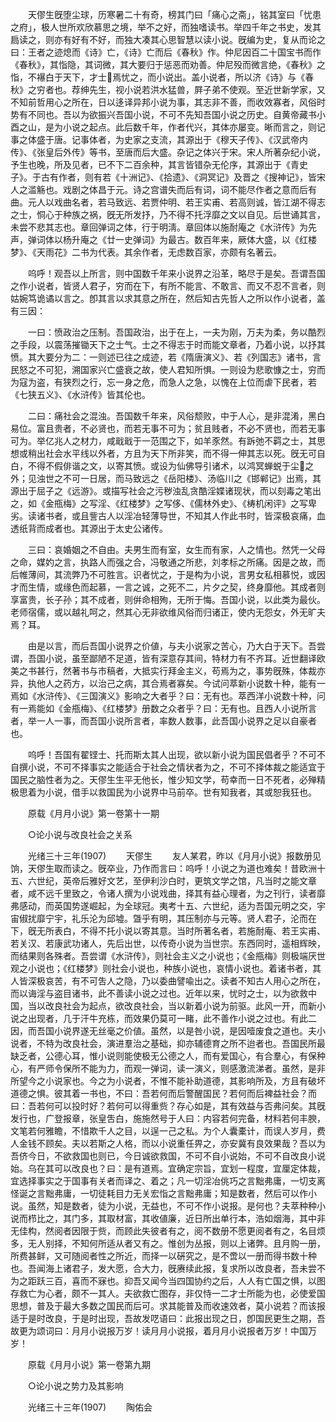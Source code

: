<!-- { "loadSidebar": true } -->
　　天僇生旣堕尘球，历寒暑二十有奇，榜其门曰「痛心之斋」，铭其室曰「忧患之府」，极人世所欢欣慕思之境，举不之好，而独嗜读书。举四千年之书史，发其扃读之，则亦有好有不好，而独大凑其心思智慧以读小说。旣编为史，复从而论之曰：王者之迹熄而《诗》亡，《诗》亡而后《春秋》作。仲尼因百二十国宝书而作《春秋》，其恉隐，其词微，其大要归于惩恶而劝善。仲尼殁而微言绝，《春秋》之恉，不襮白于天下，才士焉忧之，而小说出。盖小说者，所以济《诗》与《春秋》之穷者也。荐绅先生，视小说若洪水猛兽，屛子弟不使观。至近世新学家，又不知前哲用心之所在，日以迻译异邦小说为事，其志非不善，而收效寡者，风俗时势有不同也。吾以为欲振兴吾国小说，不可不先知吾国小说之历史。自黄帝藏书小酉之山，是为小说之起点。此后数千年，作者代兴，其体亦屡变。晰而言之，则记事之体盛于唐。记事体者，为史家之支流，其源出于《穆天子传》、《汉武帝内传》、《张皇后外传》等书，至唐而后大盛。杂记之体兴于宋。宋人所著杂纪小说，予生也晚，所及见者，已不下二百余种，其言皆错杂无伦序，其源出于《青史子》。于古有作者，则有若《十洲记》、《拾遗》、《洞冥记》及晋之《搜神记》，皆宋人之滥觞也。戏剧之体昌于元。诗之宫谱失而后有词，词不能尽作者之意而后有曲。元人以戏曲名者，若马致远、若贾仲明、若王实甫、若高则诚，皆江湖不得志之士，恫心于种族之祸，旣无所发抒，乃不得不托浮靡之文以自见。后世诵其言，未尝不悲其志也。章回弹词之体，行于明淸。章回体以施耐庵之《水浒传》为先声，弹词体以杨升庵之《廿一史弹词》为最古。数百年来，厥体大盛，以《红楼梦》、《天雨花》二书为代表。其余作者，无虑数百家，亦颇有名著云。 

　　呜呼！观吾以上所言，则中国数千年来小说界之沿革，略尽于是矣。吾谓吾国之作小说者，皆贤人君子，穷而在下，有所不能言、不敢言、而又不忍不言者，则姑婉笃诡谲以言之。卽其言以求其意之所在，然后知古先哲人之所以作小说者，盖有三因： 

　　一曰：愤政治之压制。吾国政治，出于在上，一夫为刚，万夫为柔，务以酷烈之手段，以震荡摧锄天下之士气。士之不得志于时而能文章者，乃着小说，以抒其愤。其大要分为二：一则述已往之成迹，若《隋唐演义》、若《列国志》诸书，言民怒之不可犯，溯国家兴亡盛衰之故，使人君知所惧。一则设为悲歌慷之士，穷而为寇为盗，有狭烈之行，忘一身之危，而急人之急，以愧在上位而虐下民者，若《七狭五义》、《水浒传》皆其伦也。 

　　二曰：痛社会之混浊。吾国数千年来，风俗颓败，中于人心，是非混淆，黑白易位。富且贵者，不必贤也，而若无事不可为；贫且贱者，不必不贤也，而若无事可为。举亿兆人之材力，咸戢戢于一范围之下，如羊豕然。有跅弛不羁之士，其思想或稍出社会水平线以外者，方且为天下所非笑，而不得一伸其志以死。旣无可自白，不得不假俳谐之文，以寄其愤。或设为仙佛导引诸术，以鸿冥蝉蜕于尘之外；见浊世之不可一日居，而马致远之《岳阳楼》、汤临川之《邯郸记》出焉，其源出于屈子之《远游》。或描写社会之污秽浊乱贪酷淫媟诸现状，而以刻毒之笔出之，如《金甁梅》之写淫、《红楼梦》之写侈、《儒林外史》、《梼机闲评》之写卑劣。读诸书者，或且訾古人以淫冶轻薄导世，不知其人作此书时，皆深极哀痛，血透纸背而成者也。其源出于太史公诸传。 

　　三曰：哀婚姻之不自由。夫男生而有室，女生而有家，人之情也。然凭一父母之命，媒妁之言，执路人而强之合，冯敬通之所悲，刘孝标之所痛。因是之故，而后帷薄间，其流弊乃不可胜言。识者忧之，于是构为小说，言男女私相慕悦，或因才而生情，或缘色而起慕，一言之诚，之死不二，片夕之契，终身靡他。其成者则享富贵，长子孙；其不成者，则倂命相殉，无所于悔。吾国小说，以此类为最伙。老师宿儒，或以越礼呵之，然其心无非欲维风俗而归诸正，使内无怨女，外无旷夫焉？耳。 

　　由是以言，而后吾国小说界之价値，与夫小说家之苦心，乃大白于天下。吾尝谓，吾国小说，虽至鄙陋不足道，皆有深意存其间，特材力有不齐耳。近世翻译欧美之书甚行，然著书与巿稿者，大抵实行拜金主义，苟焉为之，事势旣殊，体裁亦异，执他人之药方，以治己之病，其合焉者寡矣。今试问萃新小说数十种，能有一焉如《水浒传》、《三国演义》影响之大者乎？曰：无有也。萃西洋小说数十种，问有一焉能如《金甁梅》、《红楼梦》册数之众者乎？曰：无有也。且西人小说所言者，举一人一事，而吾国小说所言者，率数人数事，此吾国小说界之足以自豪者也。  

　　呜呼！吾国有翟铿士、托而斯太其人出现，欲以新小说为国民倡者乎？不可不自撰小说，不可不择事实之能适合于社会之情状者为之，不可不择体裁之能适宜于国民之脑性者为之。天僇生生平无他长，惟少知文学，苟幸而一日不死者，必殚精极思着为小说，借手以救国民为小说界中马前卒。世有知我者，其或恕我狂也。 

　　原载《月月小说》第一卷第十一期 

　　○论小说与改良社会之关系 

　　光绪三十三年(1907) 
　　天僇生 
　　友人某君，昨以《月月小说》报数册见饷，天僇生取而读之。旣卒业，乃作而言曰：呜呼！小说之为道也难矣！昔欧洲十五、六世纪，英帝后雅好文艺，至伊利沙白时，更筑文学之馆，凡当时之能文章者，咸不远千里致之，令诸人撰为小说戏曲，择其有益心理者，为之刊行，读者靡弗感动，而英国势遂崛起，为全球冠。夷考十五、六世纪，适为吾国元明之交，宇宙俶扰靡宁宇，礼乐沦为邱墟。曁乎有明，其压制亦与元等。贤人君子，沦而在下，旣无所表白，不得不托小说以寄其意。当时所著名者，若施耐庵、若王实甫、若关汉、若康武功诸人，先后出世，以传奇小说为当世宗。东西同时，遥相辉映，而结果则各殊者。吾尝谓《水浒传》，则社会主义之小说也；《金甁梅》则极端厌世观之小说也；《红楼梦》则社会小说也，种族小说也，哀情小说也。着诸书者，其人皆深极哀苦，有不可吿人之隐，乃以委曲譬喩出之。读者不知古人用心之所在，而以诲淫与盗目诸书，此不善读小说之过也。近年以来，忧时之士，以为欲救中国，当以改良社会为起点，欲改良社会，当以新着小说为前驱。此风一开，而新小说之出现者，几于汗牛充栋，而效果仍莫可一睹，此不善作小说之过也。有此二因，而吾国小说界遂无丝毫之价値。虽然，以是咎小说，是因噎废食之道也。夫小说者，不特为改良社会，演进羣治之基础，抑亦辅德育之所不迨者也。吾国民所最缺乏者，公德心耳，惟小说则能使极无公德之人，而有爱国心，有合羣心，有保种心，有严师令保所不能为力，而观一弹词，读一演义，则感激流涕者。虽然，是非所望今之小说家也。今之为小说者，不惟不能补助道德，其影响所及，方且有破坏道德之惧。彼其着一书也，不曰：吾若何而后警醒国民？若何而后裨益社会？而曰：吾若何可以投时好？若何可以得重赀？存心如是，其有效益与否弗问矣。其旣发行也，广登报章，张皇吿白，施施然号于人曰：内容若何完备，材料若何丰腴，文笔若何雅瞻，不惜欺千人之目，以逞一己之私。为个人囊橐计，而误人岁月，费人金钱不顾矣。夫以若斯之人格，而以小说重任畀之，亦安冀有良效果哉？吾以为吾侪今日，不欲救国也则已，今日诚欲救国，不可不自小说始，不可不自改良小说始。乌在其可以改良也？曰：是有道焉。宜确定宗旨，宜划一程度，宜厘定体裁，宜选择事实之于国事有关者而译之、着之；凡一切淫冶佻巧之言黜弗庸，一切支离怪诞之言黜弗庸，一切徒耗目力无关宏恉之言黜弗庸；知是数者，然后可以作小说。虽然，知是数者，徒为小说，无益也，不可不作小说报。是何也？夫萃种种小说而栉比之，其门多，其取材富，其收値廉，近日所出单行本，浩如烟海，其中非无佳构，然阅者因限于赀，而顾此失彼者有之，阅不数册不愿更阅者有之，名目烦多，无人别择，不知何所适从者又有之。惟创为丛报，则以上诸弊。且月购一册，所费甚鲜，又可随阅者性之所近，而择一以硏究之，是不啻以一册而得书数十种也。吾闻海上诸君子，发大愿，合大力，旣赓续此报，复求所以改良者，吾未尝不为之距跃三百，喜而不寐也。抑吾又闻今当四国协约之后，人人有亡国之惧，以图存救亡为心者，颇不一其人。夫欲救亡图存，非仅恃一二才士所能为也，必使爱国思想，普及于最大多数之国民而后可。求其能普及而收速效者，莫小说若？而该报适于是时改良，于是时出现，吾故发呓语曰：此报出现之日，卽国民更生之期，吾故更为颂词曰：月月小说报万岁！读月月小说报，着月月小说报者万岁！中国万岁！ 

　　原载《月月小说》第一卷第九期 

　　○论小说之势力及其影响 

　　光绪三十三年(1907) 
　　陶佑会 
